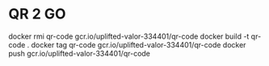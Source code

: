 # QR 2 GO

docker rmi qr-code gcr.io/uplifted-valor-334401/qr-code
docker build -t qr-code .
docker tag qr-code gcr.io/uplifted-valor-334401/qr-code
docker push gcr.io/uplifted-valor-334401/qr-code

